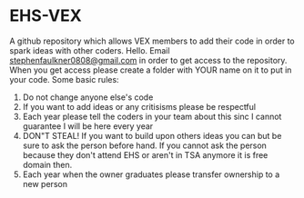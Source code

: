 # EHS-VEX
A github repository which allows VEX members to add their code in order to spark ideas with other coders.
Hello. Email stephenfaulkner0808@gmail.com in order to get access to the repository. 
When you get access please create a folder with YOUR name on it to put in your code.
Some basic rules:
1. Do not change anyone else's code
2. If you want to add ideas or any critisisms please be respectful
3. Each year please tell the coders in your team about this sinc I cannot guarantee I will be here every year
4. DON"T STEAL! If you want to build upon others ideas you can but be sure to ask the person before hand. If you cannot ask the person because they don't attend EHS or aren't in TSA anymore it is free domain then.
5. Each year when the owner graduates please transfer ownership to a new person
